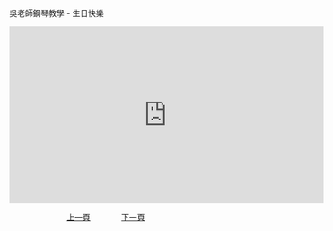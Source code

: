 ﻿---
keywords: 吳老師鋼琴教學 - 生日快樂
---
吳老師鋼琴教學 - 生日快樂
<iframe width="560" height="315" src="https://www.youtube.com/embed/WQR8uVktMfg" title="生日快樂" frameborder="0" allow="accelerometer; autoplay; clipboard-write; encrypted-media; gyroscope; picture-in-picture; web-share" allowfullscreen></iframe>


&nbsp;&nbsp;&nbsp;&nbsp;&nbsp;&nbsp;&nbsp;&nbsp;&nbsp;&nbsp;&nbsp;&nbsp;
&nbsp;&nbsp;&nbsp;&nbsp;&nbsp;&nbsp;&nbsp;&nbsp;&nbsp;&nbsp;&nbsp;&nbsp;
[上一頁](T-SantaLucia-1)
&nbsp;&nbsp;&nbsp;&nbsp;&nbsp;&nbsp;&nbsp;&nbsp;&nbsp;&nbsp;&nbsp;&nbsp;
[下一頁](T-Butterfly)

<!-- Google tag (gtag.js) -->
<script async src="https://www.googletagmanager.com/gtag/js?id=G-SK366WCHW3"></script>
<script>
  window.dataLayer = window.dataLayer || [];
  function gtag(){dataLayer.push(arguments);}
  gtag('js', new Date());

  gtag('config', 'G-SK366WCHW3');
</script>




